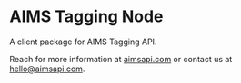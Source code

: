 # AIMS Tagging Node

A client package for AIMS Tagging API.

Reach for more information at [aimsapi.com](https://aimsapi.com) or contact us at [hello@aimsapi.com](mailto:hello@aimsapi.com).
